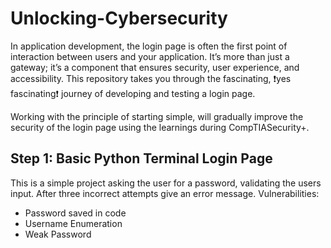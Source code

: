# Unlocking-Cybersecurity

In application development, the login page is often the first point of interaction between users and your application. It’s more than just a gateway; it’s a component that ensures security, user experience, and accessibility. This repository takes you through the fascinating, ❗yes fascinating❗ journey of developing and testing a login page.

Working with the principle of starting simple, will gradually improve the security of the login page using the learnings during CompTIASecurity+.   

## Step 1: Basic Python Terminal Login Page
This is a simple project asking the user for a password, validating the users input. After three incorrect attempts give an error message.
  Vulnerabilities:
  - Password saved in code
  - Username Enumeration
  - Weak Password
